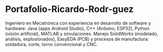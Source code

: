 # Portafolio-Ricardo-Rodr-guez
Ingeniero en Mecatrónica con experiencia en desarrollo de software y hardware: Java (apps Android Studio), C++ (Arduino, ESP32), Python (visión artificial), MATLAB y simulaciones. Manejo SolidWorks (modelado, análisis, explosionados), EasyEDA (PCB) y procesos de manufactura: soldadura, corte, torno convencional y CNC.

